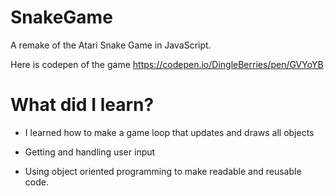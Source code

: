 # SnakeGame
A remake of the Atari Snake Game in JavaScript.

Here is codepen of the game https://codepen.io/DingleBerries/pen/GVYoYB

# What did I learn?

- I learned how to make a game loop that updates and draws all objects

- Getting and handling user input

- Using object oriented programming to make readable and reusable code.
